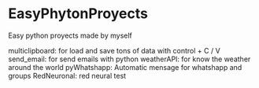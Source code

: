 # EasyPhytonProyects
Easy python proyects made by myself


multiclipboard: for load and save tons of data with control + C / V 
send_email: for send emails with python
weatherAPI: for know the weather around the world
pyWhatshapp: Automatic mensage for whatshapp and groups
RedNeuronal: red neural test
